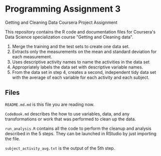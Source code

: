 # Programming Assignment 3
Getting and Cleaning Data Coursera Project Assignment

This repository contains the R code and documentation files for Coursera's Data Science specialization course "Getting and Cleaning data".

1. Merge the training and the test sets to create one data set.
2. Extracts only the measurements on the mean and standard deviation for each measurement.
3. Uses descriptive activity names to name the activities in the data set
4. Appropriately labels the data set with descriptive variable names.
5. From the data set in step 4, creates a second, independent tidy data set with the average of each variable for each activity and each subject.

## Files

`README.md.md` is this file you are reading now.

`CodeBook.md` describes the how to use variables, data, and any transformations or work that was performed to clean up the data.

`run_analysis.R` contains all the code to perform the cleanup and analysis described in the 5 steps. They can be launched in RStudio by just importing the file.

`subject_activity_avg.txt` is the output of the 5th step.
